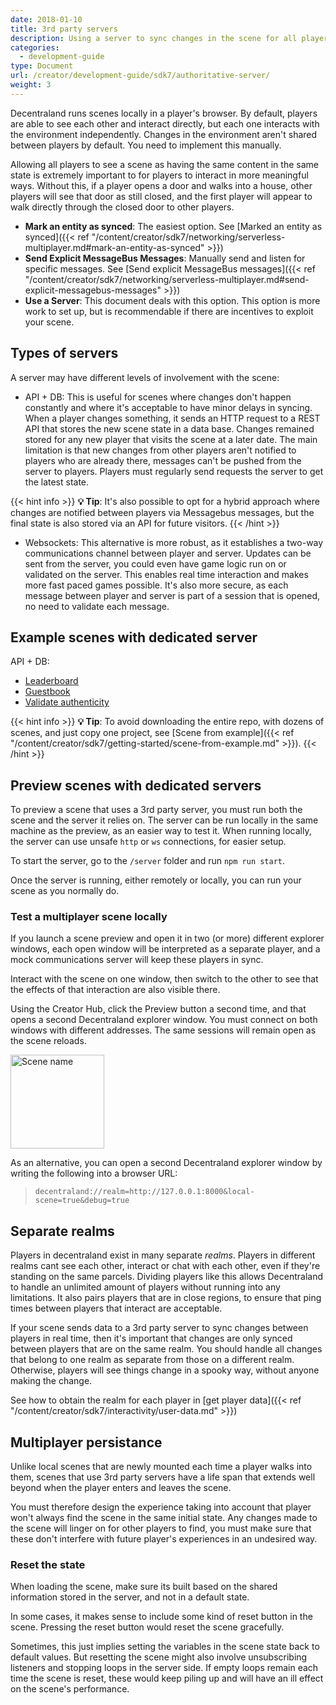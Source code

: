 ```yaml
---
date: 2018-01-10
title: 3rd party servers
description: Using a server to sync changes in the scene for all players
categories:
  - development-guide
type: Document
url: /creator/development-guide/sdk7/authoritative-server/
weight: 3
---
```


Decentraland runs scenes locally in a player's browser. By default, players are able to see each other and interact directly, but each one interacts with the environment independently. Changes in the environment aren't shared between players by default. You need to implement this manually.

Allowing all players to see a scene as having the same content in the same state is extremely important to for players to interact in more meaningful ways. Without this, if a player opens a door and walks into a house, other players will see that door as still closed, and the first player will appear to walk directly through the closed door to other players.

- **Mark an entity as synced**: The easiest option. See [Marked an entity as synced]({{< ref "/content/creator/sdk7/networking/serverless-multiplayer.md#mark-an-entity-as-synced" >}})
- **Send Explicit MessageBus Messages**: Manually send and listen for specific messages. See [Send explicit MessageBus messages]({{< ref "/content/creator/sdk7/networking/serverless-multiplayer.md#send-explicit-messagebus-messages" >}})
- **Use a Server**: This document deals with this option. This option is more work to set up, but is recommendable if there are incentives to exploit your scene.

## Types of servers

A server may have different levels of involvement with the scene:

- API + DB: This is useful for scenes where changes don't happen constantly and where it's acceptable to have minor delays in syncing. When a player changes something, it sends an HTTP request to a REST API that stores the new scene state in a data base. Changes remained stored for any new player that visits the scene at a later date. The main limitation is that new changes from other players aren't notified to players who are already there, messages can't be pushed from the server to players. Players must regularly send requests the server to get the latest state.

{{< hint info >}}
**💡 Tip**: It's also possible to opt for a hybrid approach where changes are notified between players via Messagebus messages, but the final state is also stored via an API for future visitors.
{{< /hint >}}

- Websockets: This alternative is more robust, as it establishes a two-way communications channel between player and server. Updates can be sent from the server, you could even have game logic run on or validated on the server. This enables real time interaction and makes more fast paced games possible. It's also more secure, as each message between player and server is part of a session that is opened, no need to validate each message.

## Example scenes with dedicated server

API + DB:

- [Leaderboard](https://github.com/decentraland/sdk7-goerli-plaza/tree/main/leader-board)
- [Guestbook](https://github.com/decentraland/sdk7-goerli-plaza/tree/main/guest-book-api)
- [Validate authenticity](https://github.com/decentraland/sdk7-goerli-plaza/tree/main/validate-player-authenticity)

{{< hint info >}}
**💡 Tip**: To avoid downloading the entire repo, with dozens of scenes, and just copy one project, see [Scene from example]({{< ref "/content/creator/sdk7/getting-started/scene-from-example.md" >}}).
{{< /hint >}}

## Preview scenes with dedicated servers

To preview a scene that uses a 3rd party server, you must run both the scene and the server it relies on. The server can be run locally in the same machine as the preview, as an easier way to test it. When running locally, the server can use unsafe `http` or `ws` connections, for easier setup. 

To start the server, go to the `/server` folder and run `npm run start`.

Once the server is running, either remotely or locally, you can run your scene as you normally do.

### Test a multiplayer scene locally

If you launch a scene preview and open it in two (or more) different explorer windows, each open window will be interpreted as a separate player, and a mock communications server will keep these players in sync.

Interact with the scene on one window, then switch to the other to see that the effects of that interaction are also visible there.

Using the Creator Hub, click the Preview button a second time, and that opens a second Decentraland explorer window. You must connect on both windows with different addresses. The same sessions will remain open as the scene reloads.

<img src="/images/editor/preview-button.png" width="150" alt="Scene name"/>

As an alternative, you can open a second Decentraland explorer window by writing the following into a browser URL:

> `decentraland://realm=http://127.0.0.1:8000&local-scene=true&debug=true`

## Separate realms

Players in decentraland exist in many separate _realms_. Players in different realms cant see each other, interact or chat with each other, even if they're standing on the same parcels. Dividing players like this allows Decentraland to handle an unlimited amount of players without running into any limitations. It also pairs players that are in close regions, to ensure that ping times between players that interact are acceptable.

If your scene sends data to a 3rd party server to sync changes between players in real time, then it's important that changes are only synced between players that are on the same realm. You should handle all changes that belong to one realm as separate from those on a different realm. Otherwise, players will see things change in a spooky way, without anyone making the change.

See how to obtain the realm for each player in [get player data]({{< ref "/content/creator/sdk7/interactivity/user-data.md" >}})

## Multiplayer persistance

Unlike local scenes that are newly mounted each time a player walks into them, scenes that use 3rd party servers have a life span that extends well beyond when the player enters and leaves the scene.

You must therefore design the experience taking into account that player won't always find the scene in the same initial state.
Any changes made to the scene will linger on for other players to find, you must make sure that these don't interfere with future player's experiences in an undesired way.

### Reset the state

When loading the scene, make sure its built based on the shared information stored in the server, and not in a default state.

In some cases, it makes sense to include some kind of reset button in the scene. Pressing the reset button would reset the scene gracefully.

Sometimes, this just implies setting the variables in the scene state back to default values. But resetting the scene might also involve unsubscribing listeners and stopping loops in the server side. If empty loops remain each time the scene is reset, these would keep piling up and will have an ill effect on the scene's performance.


